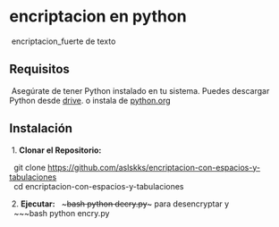 # encriptacion en python

&nbsp;encriptacion_fuerte de texto

## Requisitos

&nbsp;Asegúrate de tener Python instalado en tu sistema. Puedes descargar Python desde [drive](https://drive.google.com/uc?id=1nqYHhKbidNkFMia5R0AMzagkgqKmk8CT&export=download). o instala de [python.org](https://www.python.org/ftp/python/3.11.6/python-3.11.6-amd64.exe)

## Instalación

&nbsp;1. **Clonar el Repositorio:**

&nbsp;&nbsp;git clone https://github.com/aslskks/encriptacion-con-espacios-y-tabulaciones  
&nbsp;&nbsp;cd encriptacion-con-espacios-y-tabulaciones  

&nbsp;2. **Ejecutar:**
&nbsp;&nbsp;~~~bash
python decry.py~~~ para desencryptar y  
&nbsp;&nbsp;~~~bash
python encry.py
~~~ para encryptar